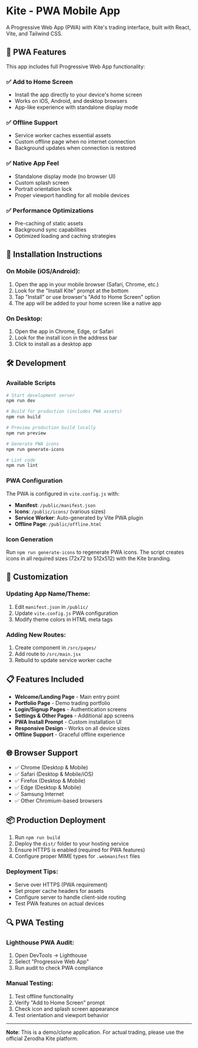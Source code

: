 # Kite - PWA Mobile App

A Progressive Web App (PWA) with Kite's trading interface, built with React, Vite, and Tailwind CSS.

## 🚀 PWA Features

This app includes full Progressive Web App functionality:

### ✅ **Add to Home Screen**
- Install the app directly to your device's home screen
- Works on iOS, Android, and desktop browsers
- App-like experience with standalone display mode

### ✅ **Offline Support**
- Service worker caches essential assets
- Custom offline page when no internet connection
- Background updates when connection is restored

### ✅ **Native App Feel**
- Standalone display mode (no browser UI)
- Custom splash screen
- Portrait orientation lock
- Proper viewport handling for all mobile devices

### ✅ **Performance Optimizations**
- Pre-caching of static assets
- Background sync capabilities
- Optimized loading and caching strategies

## 📱 Installation Instructions

### On Mobile (iOS/Android):
1. Open the app in your mobile browser (Safari, Chrome, etc.)
2. Look for the "Install Kite" prompt at the bottom
3. Tap "Install" or use browser's "Add to Home Screen" option
4. The app will be added to your home screen like a native app

### On Desktop:
1. Open the app in Chrome, Edge, or Safari
2. Look for the install icon in the address bar
3. Click to install as a desktop app

## 🛠️ Development

### Available Scripts

```bash
# Start development server
npm run dev

# Build for production (includes PWA assets)
npm run build

# Preview production build locally
npm run preview

# Generate PWA icons
npm run generate-icons

# Lint code
npm run lint
```

### PWA Configuration

The PWA is configured in `vite.config.js` with:
- **Manifest**: `/public/manifest.json`
- **Icons**: `/public/icons/` (various sizes)
- **Service Worker**: Auto-generated by Vite PWA plugin
- **Offline Page**: `/public/offline.html`

### Icon Generation

Run `npm run generate-icons` to regenerate PWA icons. The script creates icons in all required sizes (72x72 to 512x512) with the Kite branding.

## 🔧 Customization

### Updating App Name/Theme:
1. Edit `manifest.json` in `/public/`
2. Update `vite.config.js` PWA configuration
3. Modify theme colors in HTML meta tags

### Adding New Routes:
1. Create component in `/src/pages/`
2. Add route to `/src/main.jsx`
3. Rebuild to update service worker cache

## 📋 Features Included

- **Welcome/Landing Page** - Main entry point
- **Portfolio Page** - Demo trading portfolio
- **Login/Signup Pages** - Authentication screens  
- **Settings & Other Pages** - Additional app screens
- **PWA Install Prompt** - Custom installation UI
- **Responsive Design** - Works on all device sizes
- **Offline Support** - Graceful offline experience

## 🌐 Browser Support

- ✅ Chrome (Desktop & Mobile)
- ✅ Safari (Desktop & Mobile/iOS)
- ✅ Firefox (Desktop & Mobile)
- ✅ Edge (Desktop & Mobile)
- ✅ Samsung Internet
- ✅ Other Chromium-based browsers

## 📦 Production Deployment

1. Run `npm run build`
2. Deploy the `dist/` folder to your hosting service
3. Ensure HTTPS is enabled (required for PWA features)
4. Configure proper MIME types for `.webmanifest` files

### Deployment Tips:
- Serve over HTTPS (PWA requirement)
- Set proper cache headers for assets
- Configure server to handle client-side routing
- Test PWA features on actual devices

## 🔍 PWA Testing

### Lighthouse PWA Audit:
1. Open DevTools → Lighthouse
2. Select "Progressive Web App" 
3. Run audit to check PWA compliance

### Manual Testing:
1. Test offline functionality
2. Verify "Add to Home Screen" prompt
3. Check icon and splash screen appearance
4. Test orientation and viewport behavior

---

**Note**: This is a demo/clone application. For actual trading, please use the official Zerodha Kite platform.